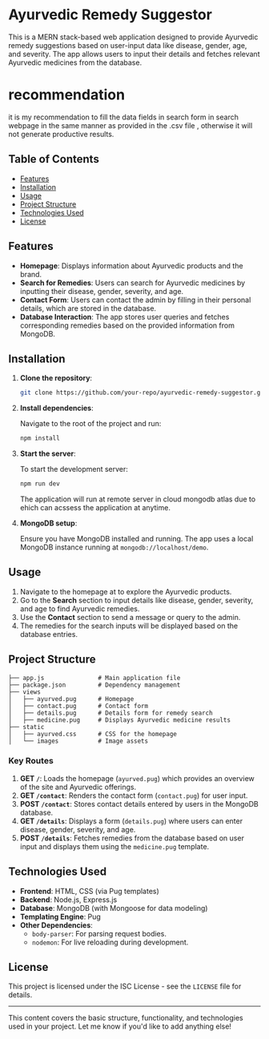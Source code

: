 # Ayurvedic Remedy Suggestor

This is a MERN stack-based web application designed to provide Ayurvedic remedy suggestions based on user-input data like disease, gender, age, and severity. The app allows users to input their details and fetches relevant Ayurvedic medicines from the database.

# recommendation 
it is my recommendation to fill the data fields in search form in search webpage in the same manner as provided in the .csv file , otherwise it  will not generate productive results.


## Table of Contents

- [Features](#features)
- [Installation](#installation)
- [Usage](#usage)
- [Project Structure](#project-structure)
- [Technologies Used](#technologies-used)
- [License](#license)

## Features

- **Homepage**: Displays information about Ayurvedic products and the brand.
- **Search for Remedies**: Users can search for Ayurvedic medicines by inputting their disease, gender, severity, and age.
- **Contact Form**: Users can contact the admin by filling in their personal details, which are stored in the database.
- **Database Interaction**: The app stores user queries and fetches corresponding remedies based on the provided information from MongoDB.
  
## Installation

1. **Clone the repository**:

    ```bash
    git clone https://github.com/your-repo/ayurvedic-remedy-suggestor.git
    ```

2. **Install dependencies**:

    Navigate to the root of the project and run:

    ```bash
    npm install
    ```

3. **Start the server**:

    To start the development server:

    ```bash
    npm run dev
    ```

    The application will run at remote server in cloud mongodb atlas due to ehich can acssess the application at anytime.

4. **MongoDB setup**:

    Ensure you have MongoDB installed and running. The app uses a local MongoDB instance running at `mongodb://localhost/demo`.

## Usage

1. Navigate to the homepage at to explore the Ayurvedic products.
2. Go to the **Search** section to input details like disease, gender, severity, and age to find Ayurvedic remedies.
3. Use the **Contact** section to send a message or query to the admin.
4. The remedies for the search inputs will be displayed based on the database entries.

## Project Structure

```
├── app.js               # Main application file
├── package.json         # Dependency management
├── views
│   ├── ayurved.pug      # Homepage
│   ├── contact.pug      # Contact form
│   ├── details.pug      # Details form for remedy search
│   ├── medicine.pug     # Displays Ayurvedic medicine results
├── static
│   ├── ayurved.css      # CSS for the homepage
│   └── images           # Image assets
```

### Key Routes

1. **GET `/`**: Loads the homepage (`ayurved.pug`) which provides an overview of the site and Ayurvedic offerings.
2. **GET `/contact`**: Renders the contact form (`contact.pug`) for user input.
3. **POST `/contact`**: Stores contact details entered by users in the MongoDB database.
4. **GET `/details`**: Displays a form (`details.pug`) where users can enter disease, gender, severity, and age.
5. **POST `/details`**: Fetches remedies from the database based on user input and displays them using the `medicine.pug` template.

## Technologies Used

- **Frontend**: HTML, CSS (via Pug templates)
- **Backend**: Node.js, Express.js
- **Database**: MongoDB (with Mongoose for data modeling)
- **Templating Engine**: Pug
- **Other Dependencies**:
  - `body-parser`: For parsing request bodies.
  - `nodemon`: For live reloading during development.

## License

This project is licensed under the ISC License - see the `LICENSE` file for details.

---

This content covers the basic structure, functionality, and technologies used in your project. Let me know if you'd like to add anything else!

